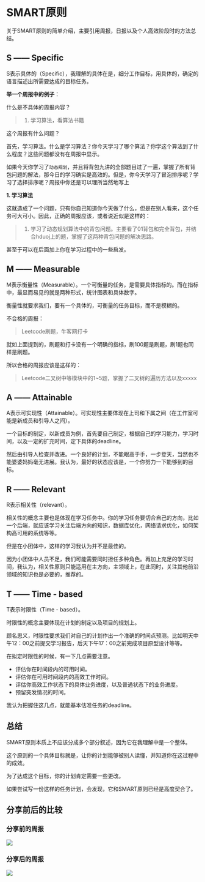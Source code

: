# SMART原则

关于SMART原则的简单介绍，主要引用周报，日报以及个人高效阶段时的方法总结。

## S —— Specific

S表示具体的（Specific），我理解的具体在是，细分工作目标，用具体的，确定的语言描述出所需要达成的目标任务。

**举一个周报中的例子**：

什么是不具体的周报内容？

> 1. 学习算法，看算法书籍

这个周报有什么问题？

首先，学习算法。什么是学习算法？你今天学习了哪个算法？你学这个算法到了什么程度？这些问题都没有在周报中显示。

如果今天你学习了`动态规划`，并且将背包九讲的全部题目过了一遍，掌握了所有背包问题的解法，那今日的学习确实是高效的。但是，你今天学习了冒泡排序呢？学习了选择排序呢？周报中你还是可以理所当然地写上

**1. 学习算法**

这就造成了一个问题，只有你自己知道你今天做了什么，但是在别人看来，这个任务可大可小。因此，正确的周报应该，或者说近似是这样的：

> 1. 学习了动态规划算法中的背包问题。主要看了01背包和完全背包，并结合hduoj上的题，掌握了这两种背包问题的解决思路。

甚至于可以在后面加上你在学习过程中的一些启发。

## M —— Measurable

M表示衡量性（Measurable）。一个可衡量的任务，是需要具体指标的。而在指标中，最显而易见的就是两种形式，统计图表和具体数字。

衡量性就要求我们，要有一个具体的，可衡量的任务目标，而不是模糊的。

不合格的周报：

> Leetcode刷题，牛客网打卡

就如上面提到的，刷题和打卡没有一个明确的指标，刷100题是刷题，刷1题也同样是刷题。

所以合格的周报应该是这样的：

> Leetcode二叉树中等模块中的1~5题，掌握了二叉树的遍历方法以及xxxxx

## A —— Attainable

A表示可实现性（Attainable）。可实现性主要体现在上司和下属之间（在工作室可能是新成员和引导人之间）。

一个目标的制定，以新成员为例，首先要自己制定，根据自己的学习能力，学习时间，以及一定的扩充时间，定下具体的deadline。

然后由引导人检查并改进。一个良好的计划，不能眼高于手，一步登天，当然也不能婆婆妈妈毫无进展。我认为，最好的状态应该是，一个你努力一下能够到的目标。

## R —— Relevant

R表示相关性（relevant）。

相关性的概念主要也是体现在学习任务中。你的学习任务要切合自己的方向，比如一个后端，就应该学习关注后端方向的知识，数据库优化，网络请求优化，如何架构高可用的系统等等。

但是在小团体中，这样的学习我认为并不是最佳的。

因为小团体中人员不足，我们可能需要同时担任多种角色。再加上充足的学习时间，我认为，相关性原则只能适用在主方向，主领域上，在此同时，关注其他前沿领域的知识也是必要的，推荐的。

## T —— Time - based

T表示时限性（Time - based）。

时限性的概念主要体现在计划的制定以及项目的规划上。

顾名思义，时限性要求我们对自己的计划作出一个准确的时间点预测。比如明天中午12：00之前提交学习报告，后天下午17：00之前完成项目原型设计等等。

在拟定时限性的时候，有一下几点需要注意。

+ 评估你在时间段内的可用时间。
+ 评估你在可用时间段内的高效工作时间。
+ 评估你高效工作状态下的具体业务进度，以及普通状态下的业务进度。
+ 预留突发情况的时间。

我认为把握住这几点，就能基本估准任务的deadline。

## 总结


SMART原则本质上不应该分成多个部分叙述，因为它在我理解中是一个整体。

这个原则的一个具体目标就是，让你的计划能够被别人读懂，并知道你在这过程中的成效。

为了达成这个目标，你的计划肯定需要一些更改。

如果尝试写一份这样的任务计划，会发现，它和SMART原则已经是高度契合了。


## 分享前后的比较

### 分享前的周报

![](http://ofhmxbqy4.bkt.clouddn.com/jietu20171117-221831-jpg(2017-11-17T22:18:46+08:00).jpg)


### 分享后的周报

![](http://ofhmxbqy4.bkt.clouddn.com/jietu20171117-222016-jpg(2017-11-17T22:20:28+08:00).jpg)